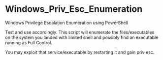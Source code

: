 # Windows_Priv_Esc_Enumeration
Windows Privilege Escalation Enumeration using PowerShell

Test and use accordingly. This script will enumerate the files/executables on the system you landed with limited shell and possibly find an executable running as Full Control.

You may exploit that service/executable by restarting it and gain priv esc.
